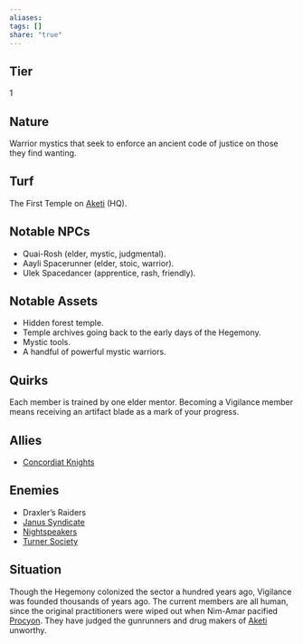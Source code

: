 ```yaml
---
aliases: 
tags: []
share: "true"
---
```

## Tier
1

## Nature
Warrior mystics that seek to enforce an ancient code of justice on those they find wanting.

## Turf
The First Temple on [Aketi](Aketi.md) (HQ).

## Notable NPCs
- Quai-Rosh (elder, mystic, judgmental).
- Aayli Spacerunner (elder, stoic, warrior).
- Ulek Spacedancer (apprentice, rash, friendly).

## Notable Assets
- Hidden forest temple.
- Temple archives going back to the early days of the Hegemony.
- Mystic tools.
- A handful of powerful mystic warriors.

## Quirks
Each member is trained by one elder mentor. Becoming a Vigilance member means receiving an artifact blade as a mark of your progress.

## Allies
- [Concordiat Knights](Concordiat%20Knights.md)

## Enemies
- Draxler’s Raiders
- [Janus Syndicate](Janus%20Syndicate.md)
- [Nightspeakers](Nightspeakers.md)
- [Turner Society](Turner%20Society.md)

## Situation
Though the Hegemony colonized the sector a hundred years ago, Vigilance was founded thousands of years ago. The current members are all human, since the original practitioners were wiped out when Nim-Amar pacified [Procyon](Procyon.md). They have judged the gunrunners and drug makers of [Aketi](Aketi.md) unworthy.
